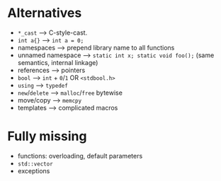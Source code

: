 # Alternatives
* `*_cast` --> C-style-cast.
* `int a{}` --> `int a = 0;`
* namespaces --> prepend library name to all functions
* unnamed namespace --> `static int x; static void foo();` (same semantics, internal linkage)
* references --> pointers
* `bool` --> `int` + `0`/`1` OR `<stdbool.h>`
* `using` --> `typedef`
* `new`/`delete` --> `malloc`/`free` bytewise
* move/copy --> `memcpy`
* templates --> complicated macros

# Fully missing
* functions: overloading, default parameters
* `std::vector`
* exceptions
